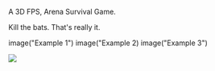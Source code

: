 A 3D FPS, Arena Survival Game.

Kill the bats. That's really it.

image("Example 1")
image("Example 2)
image("Example 3")

<img src="Example 2">
